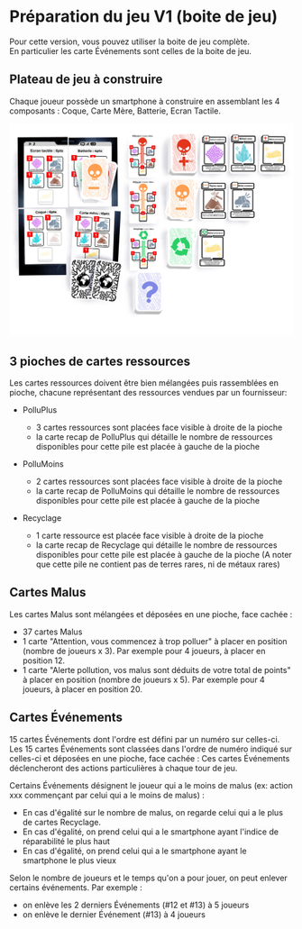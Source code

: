 # Préparation du jeu V1 (boite de jeu)
Pour cette version, vous pouvez utiliser la boite de jeu complète.  
En particulier les carte Événements sont celles de la boite de jeu.

## Plateau de jeu à construire
Chaque joueur possède un smartphone à construire en assemblant les 4 composants : Coque, Carte Mère, Batterie, Ecran Tactile.

![Disposition des cartes et des plateaux](img/materiel.jpeg)

## 3 pioches de cartes ressources
Les cartes ressources doivent être bien mélangées puis rassemblées en pioche, chacune représentant des ressources vendues par un fournisseur:

- PolluPlus
    - 3 cartes ressources sont placées face visible à droite de la pioche
    - la carte recap de PolluPlus qui détaille le nombre de ressources disponibles pour cette pile est placée à gauche de la pioche

- PolluMoins
    - 2 cartes ressources sont placées face visible à droite de la pioche
    - la carte recap de PolluMoins qui détaille le nombre de ressources disponibles pour cette pile est placée à gauche de la pioche

- Recyclage
    - 1 carte ressource est placée face visible à droite de la pioche
    - la carte recap de Recyclage qui détaille le nombre de ressources disponibles pour cette pile est placée à gauche de la pioche (A noter que cette pile ne contient pas de terres rares, ni de métaux rares)

## Cartes Malus

Les cartes Malus sont mélangées et déposées en une pioche, face cachée :

- 37 cartes Malus
- 1 carte "Attention, vous commencez à trop polluer" à placer en position (nombre de joueurs x 3). Par exemple pour 4 joueurs, à placer en position 12.
- 1 carte "Alerte pollution, vos malus sont déduits de votre total de points" à placer en position (nombre de joueurs x 5). Par exemple pour 4 joueurs, à placer en position 20.

## Cartes Événements

15 cartes Événements dont l'ordre est défini par un numéro sur celles-ci.
Les 15 cartes Événements sont classées dans l'ordre de numéro indiqué sur celles-ci et déposées en une pioche, face cachée :
Ces cartes Événements déclencheront des actions particulières à chaque tour de jeu.

Certains Événements désignent le joueur qui a le moins de malus (ex: action xxx commençant par celui qui a le moins de malus) :

- En cas d'égalité sur le nombre de malus, on regarde celui qui a le plus de cartes Recyclage.
- En cas d'égalité, on prend celui qui a le smartphone ayant l'indice de réparabilité le plus haut
- En cas d'égalité, on prend celui qui a le smartphone ayant le smartphone le plus vieux

Selon le nombre de joueurs et le temps qu'on a pour jouer, on peut enlever certains événements. Par exemple :

- on enlève les 2 derniers Événements (#12 et #13) à 5 joueurs
- on enlève le  dernier Événement (#13) à 4 joueurs
